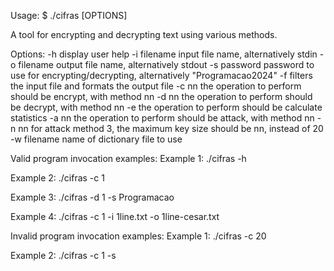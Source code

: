 Usage: $ ./cifras [OPTIONS]

A tool for encrypting and decrypting text using various methods.

Options:
-h display user help
-i filename input file name, alternatively stdin
-o filename output file name, alternatively stdout
-s password password to use for encrypting/decrypting, alternatively "Programacao2024"
-f filters the input file and formats the output file
-c nn the operation to perform should be encrypt, with method nn
-d nn the operation to perform should be decrypt, with method nn
-e the operation to perform should be calculate statistics
-a nn the operation to perform should be attack, with method nn
-n nn for attack method 3, the maximum key size should be nn, instead of 20
-w filename name of dictionary file to use

Valid program invocation examples:
Example 1: ./cifras -h

Example 2: ./cifras -c 1

Example 3: ./cifras -d 1 -s Programacao

Example 4: ./cifras -c 1 -i 1line.txt -o 1line-cesar.txt


Invalid program invocation examples:
Example 1: ./cifras -c 20

Example 2: ./cifras -c 1 -s
